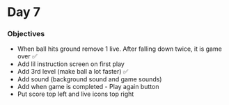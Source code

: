 # Day 7

### Objectives
- When ball hits ground remove 1 live. After falling down twice, it is game over ✅
- Add lil instruction screen on first play
- Add 3rd level (make ball a lot faster) ✅
- Add sound (background sound and game sounds)
- Add when game is completed - Play again button
- Put score top left and live icons top right
